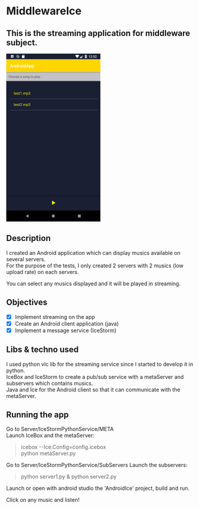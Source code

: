 # MiddlewareIce

This is the streaming application for middleware subject.  
---
<img src="images/screen.png" width="50%" height="50%">

## Description
I created an Android application which can display musics available on several servers.  
For the purpose of the tests, I only created 2 servers with 2 musics (low upload rate) on each servers.

You can select any musics displayed and it will be played in streaming.

## Objectives
- [x] Implement streaming on the app
- [x] Create an Android client application (java)
- [x] Implement a message service (IceStorm)

## Libs & techno used
I used python vlc lib for the streaming service since I started to develop it in python.  
IceBox and IceStorm to create a pub/sub service with a metaServer and subservers which contains musics.  
Java and Ice for the Android client so that it can communicate with the metaServer.

## Running the app
Go to Server/IceStormPythonService/META  
Launch IceBox and the metaServer:  
> icebox --Ice.Config=config.icebox  
> python metaServer.py   

Go to Server/IceStormPythonService/SubServers 
Launch the subservers:  
> python server1.py & python server2.py  

Launch or open with android studio the 'AndroidIce' project, build and run. 

Click on any music and listen!